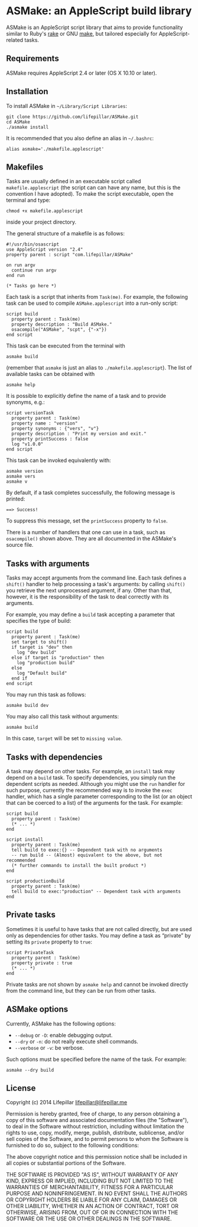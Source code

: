 # ASMake: an AppleScript build library

ASMake is an AppleScript script library that aims to provide functionality
similar to Ruby's [rake](http://rake.rubyforge.org)
or GNU [make](https://www.gnu.org/software/make/manual/make.html), but tailored
especially for AppleScript-related tasks.

## Requirements

ASMake requires AppleScript 2.4 or later (OS X 10.10 or later).

## Installation

To install ASMake in `~/Library/Script Libraries`:

    git clone https://github.com/lifepillar/ASMake.git
    cd ASMake
    ./asmake install

It is recommended that you also define an alias in `~/.bashrc`:

    alias asmake='./makefile.applescript'


## Makefiles

Tasks are usually defined in an executable script called `makefile.applescript`
(the script can can have any name, but this is the convention I have adopted).
To make the script executable, open the terminal and type:

    chmod +x makefile.applescript

inside your project directory.

The general structure of a makefile is as follows:

    #!/usr/bin/osascript
    use AppleScript version "2.4"
    property parent : script "com.lifepillar/ASMake"

    on run argv
      continue run argv
    end run

    (* Tasks go here *)

Each task is a script that inherits from `Task(me)`. For example, the following
task can be used to compile `ASMake.applescript` into a run-only script:

    script build
      property parent : Task(me)
      property description : "Build ASMake."
      osacompile("ASMake", "scpt", {"-x"})
    end script

This task can be executed from the terminal with

    asmake build

(remember that `asmake` is just an alias to `./makefile.applescript`).
The list of available tasks can be obtained with

    asmake help

It is possible to explicitly define the name of a task and to provide synonyms,
e.g.:

    script versionTask
      property parent : Task(me)
      property name : "version"
      property synonyms : {"vers", "v"}
      property description : "Print my version and exit."
      property printSuccess : false
      log "v1.0.0"
    end script

This task can be invoked equivalently with:

    asmake version
    asmake vers
    asmake v

By default, if a task completes successfully, the following message is printed:

    ==> Success!

To suppress this message, set the `printSuccess` property to `false`.

There is a number of handlers that one can use in a task, such as `osacompile()`
shown above. They are all documented in the ASMake's source file.


## Tasks with arguments

Tasks may accept arguments from the command line. Each task defines a
`shift()` handler to help processing a task's arguments: by calling `shift()`
you retrieve the next unprocessed argument, if any. Other than that, however,
it is the responsibility of the task to deal correctly with its arguments.

For example, you may define a `build` task accepting a parameter that
specifies the type of build:

    script build
      property parent : Task(me)
      set target to shift()
      if target is "dev" then
        log "dev build"
      else if target is "production" then
        log "production build"
      else
        log "Default build"
      end if
    end script

You may run this task as follows:

    asmake build dev

You may also call this task without arguments:

    asmake build

In this case, `target` will be set to `missing value`.


## Tasks with dependencies

A task may depend on other tasks. For example, an `install` task may depend on a
`build` task. To specify dependencies, you simply run the dependent scripts
as needed. Although you might use the `run` handler for such purpose, currently
the recommended way is to invoke the `exec` handler, which has a single
parameter corresponding to the list (or an object that can be
coerced to a list) of the arguments for the task. For example:

    script build
      property parent : Task(me)
      (* ... *)
    end

    script install
      property parent : Task(me)
      tell build to exec:{} -- Dependent task with no arguments
      -- run build -- (Almost) equivalent to the above, but not recommended
      (* further commands to install the built product *)
    end

    script productionBuild
      property parent : Task(me)
      tell build to exec:"production" -- Dependent task with arguments
    end


## Private tasks

Sometimes it is useful to have tasks that are not called directly, but are used
only as dependencies for other tasks. You may define a task as “private”
by setting its `private` property to `true`:

    script PrivateTask
      property parent : Task(me)
      property private : true
      (* ... *)
    end

Private tasks are not shown by `asmake help` and cannot be invoked directly from
the command line, but they can be run from other tasks.


## ASMake options

Currently, ASMake has the following options:

- `--debug` or `-D`: enable debugging output.
- `--dry` or `-n`: do not really execute shell commands.
- `--verbose` or `-v`: be verbose.

Such options must be specified before the name of the task. For example:

    asmake --dry build


## License

Copyright (c) 2014 Lifepillar <lifepillar@lifepillar.me>

Permission is hereby granted, free of charge, to any person obtaining a copy
of this software and associated documentation files (the "Software"), to deal
in the Software without restriction, including without limitation the rights
to use, copy, modify, merge, publish, distribute, sublicense, and/or sell
copies of the Software, and to permit persons to whom the Software is
furnished to do so, subject to the following conditions:

The above copyright notice and this permission notice shall be included in
all copies or substantial portions of the Software.

THE SOFTWARE IS PROVIDED "AS IS", WITHOUT WARRANTY OF ANY KIND, EXPRESS OR
IMPLIED, INCLUDING BUT NOT LIMITED TO THE WARRANTIES OF MERCHANTABILITY,
FITNESS FOR A PARTICULAR PURPOSE AND NONINFRINGEMENT. IN NO EVENT SHALL THE
AUTHORS OR COPYRIGHT HOLDERS BE LIABLE FOR ANY CLAIM, DAMAGES OR OTHER
LIABILITY, WHETHER IN AN ACTION OF CONTRACT, TORT OR OTHERWISE, ARISING FROM,
OUT OF OR IN CONNECTION WITH THE SOFTWARE OR THE USE OR OTHER DEALINGS IN
THE SOFTWARE.
